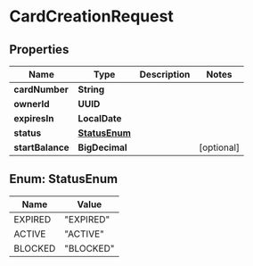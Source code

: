 

# CardCreationRequest


## Properties

| Name | Type | Description | Notes |
|------------ | ------------- | ------------- | -------------|
|**cardNumber** | **String** |  |  |
|**ownerId** | **UUID** |  |  |
|**expiresIn** | **LocalDate** |  |  |
|**status** | [**StatusEnum**](#StatusEnum) |  |  |
|**startBalance** | **BigDecimal** |  |  [optional] |



## Enum: StatusEnum

| Name | Value |
|---- | -----|
| EXPIRED | &quot;EXPIRED&quot; |
| ACTIVE | &quot;ACTIVE&quot; |
| BLOCKED | &quot;BLOCKED&quot; |




